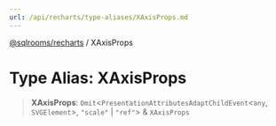 ```yaml
---
url: /api/recharts/type-aliases/XAxisProps.md
---
```

[@sqlrooms/recharts](../index.md) / XAxisProps

# Type Alias: XAxisProps

> **XAxisProps**: `Omit`<`PresentationAttributesAdaptChildEvent`<`any`, `SVGElement`>, `"scale"` | `"ref"`> & `XAxisProps`
